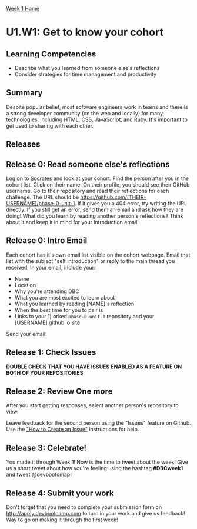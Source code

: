 [Week 1 Home](./)

# U1.W1: Get to know your cohort

## Learning Competencies
- Describe what you learned from someone else's reflections
- Consider strategies for time management and productivity

## Summary

Despite popular belief, most software engineers work in teams and there is a strong developer community (on the web and locally) for many technologies, including HTML, CSS, JavaScript, and Ruby. It's important to get used to sharing with each other.

## Releases

## Release 0: Read someone else's reflections

Log on to [Socrates](https://socrates.devbootcamp.com/) and look at your cohort. Find the person after you in the cohort list. Click on their name. On their profile, you should see their GitHub username. Go to their repository and read their reflections for each challenge. The URL should be https://github.com/[THEIR-USERNAME]/phase-0-unit-1. If it gives you a 404 error, try writing the URL directly. If you still get an error, send them an email and ask how they are doing! What did you learn by reading another person's reflections? Think about it and keep it in mind for your introduction email!

## Release 0: Intro Email

Each cohort has it's own email list visible on the cohort webpage. Email that list with the subject "self introduction" or reply to the main thread you received. In your email, include your:

- Name
- Location
- Why you're attending DBC
- What you are most excited to learn about
- What you learned by reading [NAME]'s reflection
- When the best time for you to pair is
- Links to your 1) orked `phase-0-unit-1` repository and your [USERNAME].github.io site

Send your email!

## Release 1: Check Issues
**DOUBLE CHECK THAT YOU HAVE ISSUES ENABLED AS A FEATURE ON BOTH OF YOUR REPOSITORIES**

## Release 2: Review One more
After you start getting responses, select another person's repository to view.

Leave feedback for the second person using the "Issues" feature on Github. Use the ["How to Create an Issue"](https://github.com/Devbootcamp/phase-0-handbook/blob/master/coding-references/review.md) instructions for help.

## Release 3: Celebrate!
You made it through Week 1! Now is the time to tweet about the week! Give us a short tweet about how you're feeling using the hashtag **#DBCweek1** and tweet @devbootcmap!

## Release 4: Submit your work
Don't forget that you need to complete your submission form on <http://apply.devbootcamp.com> to turn in your work and give us feedback! Way to go on making it through the first week!
